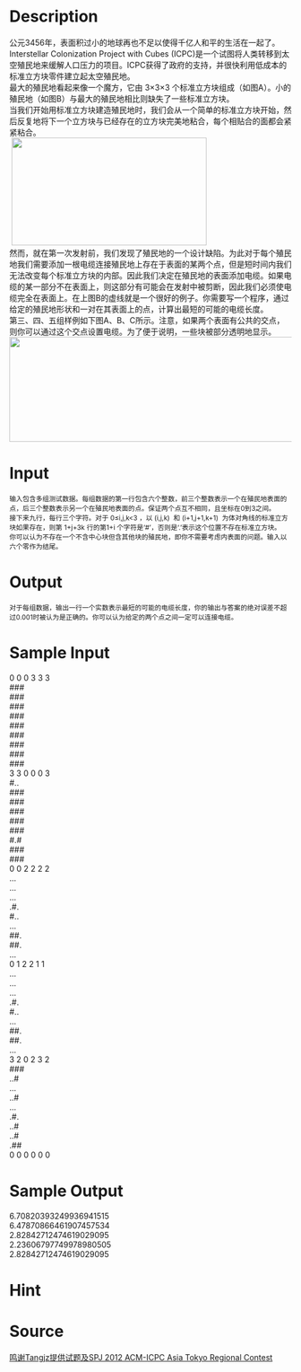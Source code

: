 
# Description

<div class="content"><div>公元3456年，表面积过小的地球再也不足以使得千亿人和平的生活在一起了。Interstellar Colonization Project with Cubes (ICPC)是一个试图将人类转移到太空殖民地来缓解人口压力的项目。ICPC获得了政府的支持，并很快利用低成本的标准立方块零件建立起太空殖民地。</div>
<div>最大的殖民地看起来像一个魔方，它由 3×3×3 个标准立方块组成（如图A）。小的殖民地（如图B）与最大的殖民地相比则缺失了一些标准立方块。</div>
<div>当我们开始用标准立方块建造殖民地时，我们会从一个简单的标准立方块开始，然后反复地将下一个立方块与已经存在的立方块完美地粘合，每个相贴合的面都会紧紧粘合。</div>
<div> <img src="/source/bzoj/4685/img/aHR0cHM6Ly9seWRzeS5jb20vSnVkZ2VPbmxpbmUvdXBsb2FkLzIwMTYwOC9hMS5wbmc=.png" width="348" height="192" alt=""/></div>
<div>然而，就在第一次发射前，我们发现了殖民地的一个设计缺陷。为此对于每个殖民地我们需要添加一根电缆连接殖民地上存在于表面的某两个点，但是短时间内我们无法改变每个标准立方块的内部。因此我们决定在殖民地的表面添加电缆。如果电缆的某一部分不在表面上，则这部分有可能会在发射中被剪断，因此我们必须使电缆完全在表面上。在上图B的虚线就是一个很好的例子。你需要写一个程序，通过给定的殖民地形状和一对在其表面上的点，计算出最短的可能的电缆长度。</div>
<div>第三、四、五组样例如下图A、B、C所示。注意，如果两个表面有公共的交点，则你可以通过这个交点设置电缆。为了便于说明，一些块被部分透明地显示。</div>
<div><img src="/source/bzoj/4685/img/aHR0cHM6Ly9seWRzeS5jb20vSnVkZ2VPbmxpbmUvdXBsb2FkLzIwMTYwOC9hMi5wbmc=.png" width="520" height="187" alt=""/></div></div>

# Input

<div class="content"><div style="font-size: 11.8181819915771px;">输入包含多组测试数据。每组数据的第一行包含六个整数，前三个整数表示一个在殖民地表面的点，后三个整数表示另一个在殖民地表面的点。保证两个点互不相同，且坐标在0到3之间。</div>
<div style="font-size: 11.8181819915771px;">接下来九行，每行三个字符。对于 0≤i,j,k&lt;3 ，以 (i,j,k)  和 (i+1,j+1,k+1)  为体对角线的标准立方块如果存在，则第 1+j+3k 行的第1+i 个字符是‘#’，否则是‘.’表示这个位置不存在标准立方块。</div>
<div style="font-size: 11.8181819915771px;">你可以认为不存在一个不含中心块但含其他块的殖民地，即你不需要考虑内表面的问题。输入以六个零作为结尾。</div></div>

# Output

<div class="content"><div style="font-size: 11.8181819915771px;">对于每组数据，输出一行一个实数表示最短的可能的电缆长度，你的输出与答案的绝对误差不超过0.001时被认为是正确的。你可以认为给定的两个点之间一定可以连接电缆。</div></div>

# Sample Input

<div class="content"><span class="sampledata">0 0 0 3 3 3<br/>
###<br/>
###<br/>
###<br/>
###<br/>
###<br/>
###<br/>
###<br/>
###<br/>
###<br/>
3 3 0 0 0 3<br/>
#..<br/>
###<br/>
###<br/>
###<br/>
###<br/>
###<br/>
#.#<br/>
###<br/>
###<br/>
0 0 2 2 2 2<br/>
...<br/>
...<br/>
...<br/>
.#.<br/>
#..<br/>
...<br/>
##.<br/>
##.<br/>
...<br/>
0 1 2 2 1 1<br/>
...<br/>
...<br/>
...<br/>
.#.<br/>
#..<br/>
...<br/>
##.<br/>
##.<br/>
...<br/>
3 2 0 2 3 2<br/>
###<br/>
..#<br/>
...<br/>
..#<br/>
...<br/>
.#.<br/>
..#<br/>
..#<br/>
.##<br/>
0 0 0 0 0 0</span></div>

# Sample Output

<div class="content"><span class="sampledata">6.70820393249936941515<br/>
6.47870866461907457534<br/>
2.82842712474619029095<br/>
2.23606797749978980505<br/>
2.82842712474619029095 <br/>
</span></div>

# Hint

<div class="content"><p></p></div>

# Source

<div class="content"><p><a href="problemset.php?search=鸣谢Tangjz提供试题及SPJ 2012 ACM-ICPC Asia Tokyo Regional Contest">鸣谢Tangjz提供试题及SPJ 2012 ACM-ICPC Asia Tokyo Regional Contest</a></p></div>

